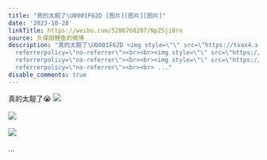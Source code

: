 ```yaml
---
title: "真的太靓了\U0001F62D [图片][图片][图片]"
date: '2023-10-28'
linkTitle: https://weibo.com/5286768287/NpZSji0rn
source: 久保田鲤鱼的微博
description: "真的太靓了\U0001F62D <img style=\"\" src=\"https://tvax4.sinaimg.cn/large/005LMJWfgy1hjbeaj48ppg30lt093qvk.gif\"
  referrerpolicy=\"no-referrer\"><br><br><img style=\"\" src=\"https://tvax1.sinaimg.cn/large/005LMJWfgy1hjbeank70xg30hc0781lf.gif\"
  referrerpolicy=\"no-referrer\"><br><br><img style=\"\" src=\"https://tvax1.sinaimg.cn/large/005LMJWfgy1hjbearbl7qg30le08xkk2.gif\"
  referrerpolicy=\"no-referrer\"><br><br> ..."
disable_comments: true
---
```

真的太靓了😭 <img style="" src="https://tvax4.sinaimg.cn/large/005LMJWfgy1hjbeaj48ppg30lt093qvk.gif" referrerpolicy="no-referrer"><br><br><img style="" src="https://tvax1.sinaimg.cn/large/005LMJWfgy1hjbeank70xg30hc0781lf.gif" referrerpolicy="no-referrer"><br><br><img style="" src="https://tvax1.sinaimg.cn/large/005LMJWfgy1hjbearbl7qg30le08xkk2.gif" referrerpolicy="no-referrer"><br><br> ...